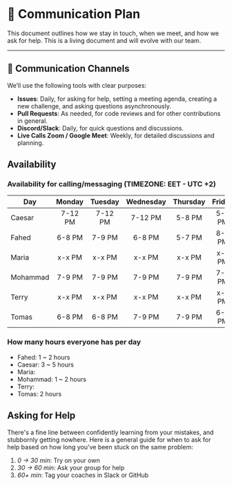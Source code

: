 # 📡 Communication Plan

This document outlines how we stay in touch, when we meet,
and how we ask for help. This is a living document and will evolve with our team.

---

## 💬 Communication Channels

We’ll use the following tools with clear purposes:

- **Issues**: Daily, for asking for help, setting a meeting agenda, creating a
new challenge, and asking questions asynchronously.
- **Pull Requests**: As needed, for code reviews and for other contributions in general.
- **Discord/Slack**: Daily, for quick questions and discussions.
- **Live Calls Zoom / Google Meet**: Weekly, for detailed discussions and planning.

## Availability

### Availability for calling/messaging (TIMEZONE: EET - UTC +2)

| Day    | Monday | Tuesday | Wednesday | Thursday | Friday | Saturday | Sunday |
|--------|:------:|:-------:|:---------:|:--------:|:------:|:--------:|:------:|
| Caesar | 7-12 PM | 7-12 PM | 7-12 PM  | 5-8 PM   | 5-9 PM | 4-6 PM | 7-12 PM |
| Fahed  | 6-8 PM | 7-9 PM  | 6-8 PM    | 5-7 PM   | 8-9 PM | 8-9 PM   | 6-8 PM |
| Maria | x-x PM | x-x PM  | x-x PM    | x-x PM   | x-x PM | x-x PM   | x-x PM |
| Mohammad | 7-9 PM | 7-9 PM  | 7-9 PM    | 7-9 PM   | 7-9 PM | 7-9 PM   | 7-9 PM|
| Terry | x-x PM | x-x PM  | x-x PM    | x-x PM   | x-x PM | x-x PM   | x-x PM |
| Tomas | 6-8 PM | 6-8 PM  | 7-9 PM    | 7-9 PM   | 6-8 PM | 6-8 PM   | 6-8 PM |

### How many hours everyone has per day

- Fahed: 1 ~ 2 hours
- Caesar: 3 ~ 5 hours
- Maria:
- Mohammad: 1 ~ 2 hours
- Terry:
- Tomas: 2 hours

## Asking for Help

There's a fine line between confidently learning from your mistakes, and
stubbornly getting nowhere. Here is a general guide for when to ask for help
based on how long you've been stuck on the same problem:

1. _0 -> 30 min_: Try on your own
2. _30 -> 60 min_: Ask your group for help
3. _60+ min_: Tag your coaches in Slack or GitHub

